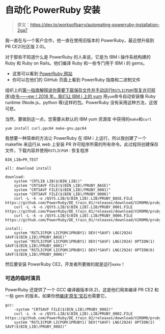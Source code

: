 # 自动化 PowerRuby 安装

> 原文：<https://dev.to/worksofbarry/automating-powerruby-installation-2ga7>

我一直在与一个客户合作，他一直在使用旧版本的 PowerRuby，最近想升级到 PR CE2(社区版 2.0)。

对于那些不知道什么是 PowerRuby 的人来说，它是为 IBM i 操作系统构建的 Ruby 和 Ruby on Rails。他们编译 Ruby 和一些专门用于 IBM i 的 gems。

*   这里可以看到 [PowerRuby 网站](https://powerruby.com/)
*   你可以在他们的 GitHub 页面上看到 PowerRuby 指南和二进制文件

组织上的[第一指南解释说你需要下载保存文件并手动运行`RSTLICPGM`(恢复许可程序)命令——ew！2018 年，](https://github.com/PowerRuby/DE_train_01)[我们让 IBM i 上的 yum](https://worksofbarry.github.io/rpg-git-book/3-tooling) 用`yum`命令自动安装像 Ruby runtime (Node.js，python 等)这样的包。PowerRuby 没有采用这种方法，这很可悲。

当然，要做到这一点，您需要从默认的 IBM yum 资源库
中获得的`make`和`curl`

```
yum install curl.ppc64 make-gnu.ppc64 
```

我想要一种简单的方法让 PowerRuby 在 IBM i 上运行，所以我创建了一个 makefile 来运行从 web 上安装 PR 许可程序所需的所有命令。此过程将创建保存文件，下载内容并使用`RSTLICPGM` :
恢复程序

```
BIN_LIB=PR_TEST

all: download install

download:
    system "CRTLIB LIB($(BIN_LIB))"
    system "CRTSAVF FILE($(BIN_LIB)/PRUBY_BASE)"
    system "CRTSAVF FILE($(BIN_LIB)/PRUBY_0001)"
    system "CRTSAVF FILE($(BIN_LIB)/PRUBY_0006)"
    curl -L -k -o /QSYS.LIB/$(BIN_LIB).LIB/PRUBY_BASE.FILE https://github.com/PowerRuby/DE_train_01/releases/download/V2R0M0/pruby_base.savf
    curl -L -k -o /QSYS.LIB/$(BIN_LIB).LIB/PRUBY_0001.FILE https://github.com/PowerRuby/DE_train_01/releases/download/V2R0M0/pruby_0001.savf
    curl -L -k -o /QSYS.LIB/$(BIN_LIB).LIB/PRUBY_0006.FILE https://github.com/PowerRuby/DE_train_01/releases/download/V2R0M0/pruby_0006.savf

install:
    system "RSTLICPGM LICPGM(1PRUBY1) DEV(*SAVF) LNG(2924) SAVF($(BIN_LIB)/PRUBY_BASE)"
    system "RSTLICPGM LICPGM(1PRUBY1) DEV(*SAVF) LNG(2924) OPTION(1) SAVF($(BIN_LIB)/PRUBY_0001)"
    system "RSTLICPGM LICPGM(1PRUBY1) DEV(*SAVF) LNG(2924) OPTION(6) SAVF($(BIN_LIB)/PRUBY_0006)" 
```

然后要安装 PowerRuby CE2，开发者所要做的就是运行`make`！

### 可选的临时演员

PowerRuby 还提供了一个 GCC 编译器版本(8.2)，这是他们用来编译 PR CE2 和一些 gem 的版本。如果你想[编译‘原生’宝石](https://github.com/PowerRuby/DE_train_02)也需要它。

```
gcc:
    -system "CRTSAVF FILE($(BIN_LIB)/PRUBY_0002)"
    curl -L -k -o /QSYS.LIB/$(BIN_LIB).LIB/PRUBY_0002.FILE https://github.com/PowerRuby/DE_train_02/releases/download/V2R0M0/pruby_0002.savf
    system "RSTLICPGM LICPGM(1PRUBY1) DEV(*SAVF) LNG(2924) OPTION(2) SAVF($(BIN_LIB)/PRUBY_0002)" 
```